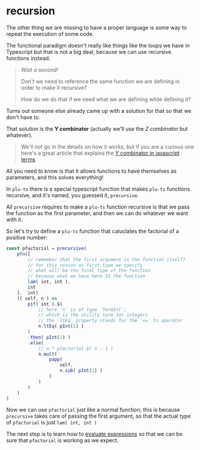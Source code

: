# recursion

The other thing we are missing to have a proper language is some way to repeat the execution of some code.

The functional paradigm doesn't really like things like the loops we have in Typescript but that is not a big deal, because we can use recursive functions instead.

> _Wait a second!_ 
>
> Don't we need to reference the same function we are defining in order to make it recursive?
>
> How do we do that if we need what we are defining while defining it?

Turns out someone else already came up with a solution for that so that we don't have to.

That solution is the **Y combinator** (actually we'll use the _Z combinator_ but whatever).

> We'll not go in the details on how it works, but if you are a curious one here's a great article that explains the [Y combinator in javascript terms](https://medium.com/swlh/y-and-z-combinators-in-javascript-lambda-calculus-with-real-code-31f25be934ec)

All you need to know is that it allows functions to have themselves as parameters, and this solves everything!

In `plu-ts` there is a special typescript function that makes `plu-ts` functions recursive, and it's named, you guessed it, `precursive`.

All `precursive` requires to make a `plu-ts` function recursive is that we pass the function as the first parameter, and then we can do whatever we want with it.

So let's try to define a `plu-ts` function that caluclates the factorial of a positive number:

```ts
const pfactorial = precursive(
    pfn([
        // remember that the first argument is the function itself?
        // for this reason as first type we specify
        // what will be the final type of the function
        // because what we have here IS the function
        lam( int, int ),
        int
    ],  int)
    (( self, n ) =>
        pif( int ).$(
            // here `n` is of type `TermInt`;
            // which is the utility term for integers
            // the `ltEq` property stands for the `<=` ts operator
            n.ltEq( pInt(1) )
        )
        .then( pInt(1) )
        .else(
            // n * pfactorial.$( n - 1 )
            n.mult(
                papp(
                    self,
                    n.sub( pInt(1) )
                )
            )
        )
    )
)
```

Now we can use `pfactorial` just like a normal function; this is because `precursive` takes care of passing the first argument, so that the actual type of `pfactorial` is just `lam( int, int )`

The next step is to learn how to [evaluate expressions](../evalScript.md) so that we can be sure that `pfactorial` is working as we expect.